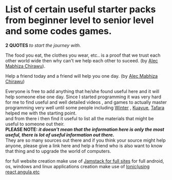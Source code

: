 # List of certain useful starter packs from beginner level to senior level and some codes games.

<b>2 QUOTES </b><i> to start the journey with.</i> 

The food you eat, the clothes you wear, etc.. is a proof that we trust each other world wide then why can't we help each other to suceed. (by [Alec Mabhiza Chirawu](https://github.com/Captaincheq/)).

Help a friend today and a friend will help you one day. (by [Alec Mabhiza Chirawu](https://github.com/Captaincheq/))


Everyone is free to add anything that he/she found useful here and it will help someone else one day.
Since I started programming it was very hard for me to find useful and well detailed videos , and games to actually master 
programming very well until some people including [Winter](https://github.com/Sierra007117) , [Kuayue](https://github.com/Sierra007117), [Tafara](https://github.com/TafaraLanka) helped me with the starting point.<br> and from there i then find it useful to list all the materials that might be useful to someone out their. <br><b>PLEASE NOTE:<i> it doesn't mean that the information here is only the most useful, there is lot of useful information out there.</i></b> <br>They are so many sources out there and if you think your source might help anyone, please give a link here  and help a friend who is also want to know that thing and to upgrade the world of computers. 

for full website creation make use of [Jamstack for full sites](https://jamstack.org/)
for full android, os, windows and linux applications creation make use of [Ionic(using react,angula,etc](https://ionicframework.com/)

